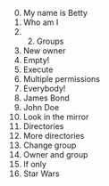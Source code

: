 0. My name is Betty 
1. Who am I 
2. 2. Groups 
3. New owner 
4. Empty! 
5. Execute 
6. Multiple permissions 
7.  Everybody! 
8. James Bond 
9. John Doe 
10.  Look in the mirror 
11. Directories 
12. More directories
13. Change group 
14. Owner and group 
16. If only 
17. Star Wars


